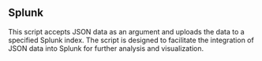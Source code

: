 ## Splunk 

This script accepts JSON data as an argument and uploads the data to a specified Splunk index. The script is designed to facilitate the integration of JSON data into Splunk for further analysis and visualization.
